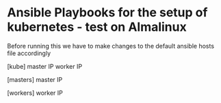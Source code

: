 # Ansible Playbooks for the setup of kubernetes - test on Almalinux
Before running this we have to make changes to the default ansible hosts file accordingly

[kube]
master IP
worker IP

[masters]
master IP

[workers]
worker IP
